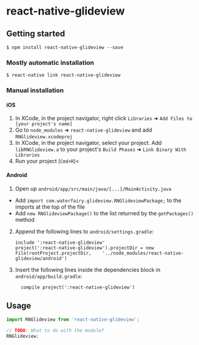 
# react-native-glideview

## Getting started

`$ npm install react-native-glideview --save`

### Mostly automatic installation

`$ react-native link react-native-glideview`

### Manual installation


#### iOS

1. In XCode, in the project navigator, right click `Libraries` ➜ `Add Files to [your project's name]`
2. Go to `node_modules` ➜ `react-native-glideview` and add `RNGlideview.xcodeproj`
3. In XCode, in the project navigator, select your project. Add `libRNGlideview.a` to your project's `Build Phases` ➜ `Link Binary With Libraries`
4. Run your project (`Cmd+R`)<

#### Android

1. Open up `android/app/src/main/java/[...]/MainActivity.java`
  - Add `import com.waterfairy.glideview.RNGlideviewPackage;` to the imports at the top of the file
  - Add `new RNGlideviewPackage()` to the list returned by the `getPackages()` method
2. Append the following lines to `android/settings.gradle`:
  	```
  	include ':react-native-glideview'
  	project(':react-native-glideview').projectDir = new File(rootProject.projectDir, 	'../node_modules/react-native-glideview/android')
  	```
3. Insert the following lines inside the dependencies block in `android/app/build.gradle`:
  	```
      compile project(':react-native-glideview')
  	```


## Usage
```javascript
import RNGlideview from 'react-native-glideview';

// TODO: What to do with the module?
RNGlideview;
```
  